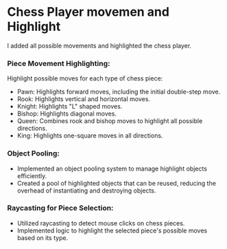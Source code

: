 
# Chess Player movemen and Highlight
I added all possible movements and highlighted the chess player.

### Piece Movement Highlighting:
Highlight possible moves for each type of chess piece:

* Pawn: Highlights forward moves, including the initial double-step move.
* Rook: Highlights vertical and horizontal moves.
* Knight: Highlights "L" shaped moves.
* Bishop: Highlights diagonal moves.
* Queen: Combines rook and bishop moves to highlight all possible directions.
* King: Highlights one-square moves in all directions.
### Object Pooling:
* Implemented an object pooling system to manage highlight objects efficiently.
* Created a pool of highlighted objects that can be reused, reducing the overhead of instantiating and destroying objects.
### Raycasting for Piece Selection:
* Utilized raycasting to detect mouse clicks on chess pieces.
* Implemented logic to highlight the selected piece's possible moves based on its type.